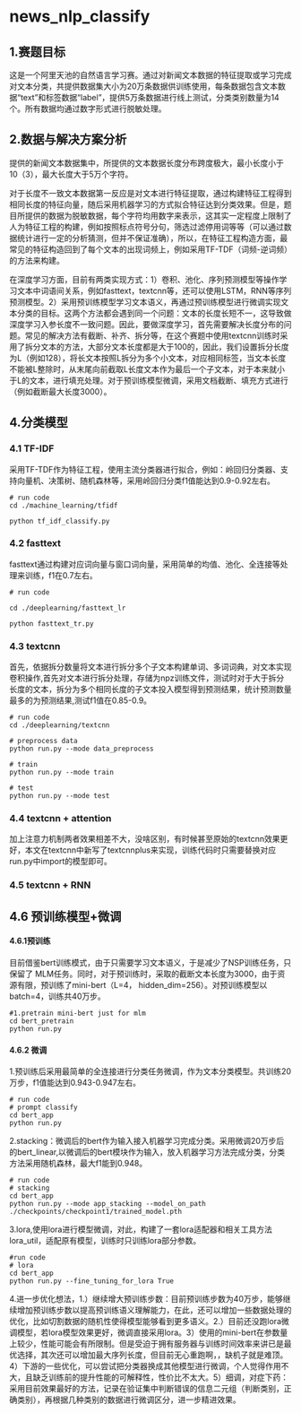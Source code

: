 # news_nlp_classify

## 1.赛题目标

这是一个阿里天池的自然语言学习赛。通过对新闻文本数据的特征提取或学习完成对文本分类，共提供数据集大小为20万条数据供训练使用，每条数据包含文本数据“text”和标签数据“label”，提供5万条数据进行线上测试，分类类别数量为14个。所有数据均通过数字形式进行脱敏处理。

## 2.数据与解决方案分析

提供的新闻文本数据集中，所提供的文本数据长度分布跨度极大，最小长度小于10（3），最大长度大于5万个字符。

对于长度不一致文本数据第一反应是对文本进行特征提取，通过构建特征工程得到相同长度的特征向量，随后采用机器学习的方式拟合特征达到分类效果。但是，题目所提供的数据为脱敏数据，每个字符均用数字来表示，这其实一定程度上限制了人为特征工程的构建，例如按照标点符号分句，筛选过滤停用词等等（可以通过数据统计进行一定的分析猜测，但并不保证准确），所以，在特征工程构造方面，最常见的特征构造回到了每个文本的出现词频上，例如采用TF-TDF（词频-逆词频）的方法来构建。

在深度学习方面，目前有两类实现方式：1）卷积、池化、序列预测模型等操作学习文本中词语间关系，例如fasttext，textcnn等，还可以使用LSTM，RNN等序列预测模型。2）采用预训练模型学习文本语义，再通过预训练模型进行微调实现文本分类的目标。这两个方法都会遇到同一个问题：文本的长度长短不一，这导致做深度学习入参长度不一致问题。因此，要做深度学习，首先需要解决长度分布的问题。常见的解决方法有截断、补齐、拆分等，在这个赛题中使用textcnn训练时采用了拆分文本的方法，大部分文本长度都是大于100的，因此，我们设置拆分长度为L（例如128），将长文本按照L拆分为多个小文本，对应相同标签，当文本长度不能被L整除时，从末尾向前截取L长度文本作为最后一个子文本，对于本来就小于L的文本，进行填充处理。对于预训练模型微调，采用文档截断、填充方式进行（例如截断最大长度3000）。

## 4.分类模型

### 4.1 TF-IDF

采用TF-TDF作为特征工程，使用主流分类器进行拟合，例如：岭回归分类器、支持向量机、决策树、随机森林等，采用岭回归分类f1值能达到0.9-0.92左右。

```
# run code
cd ./machine_learning/tfidf

python tf_idf_classify.py
```

### 4.2 fasttext

fasttext通过构建对应词向量与窗口词向量，采用简单的均值、池化、全连接等处理来训练，f1在0.7左右。

```
# run code

cd ./deeplearning/fasttext_lr

python fasttext_tr.py 
```

### 4.3 textcnn

首先，依据拆分数量将文本进行拆分多个子文本构建单词、多词词典，对文本实现卷积操作,首先对文本进行拆分处理，存储为npz训练文件，测试时对于大于拆分长度的文本，拆分为多个相同长度的子文本投入模型得到预测结果，统计预测数量最多的为预测结果,测试f1值在0.85-0.9。

```
# run code
cd ./deeplearning/textcnn

# preprocess data
python run.py --mode data_preprocess

# train
python run.py --mode train 

# test
python run.py --mode test
```

### 4.4 textcnn + attention

加上注意力机制两者效果相差不大，没啥区别，有时候甚至原始的textcnn效果更好，本文在textcnn中新写了textcnnplus来实现，训练代码时只需要替换对应run.py中import的模型即可。

### 4.5 textcnn + RNN

## 4.6 预训练模型+微调

#### 4.6.1预训练

目前借鉴bert训练模式，由于只需要学习文本语义，于是减少了NSP训练任务，只保留了 MLM任务。同时，对于预训练时，采取的截断文本长度为3000，由于资源有限，预训练了mini-bert（L=4， hidden_dim=256）。对预训练模型以batch=4，训练共40万步。

```
#1.pretrain mini-bert just for mlm
cd bert_pretrain
python run.py
```

#### 4.6.2 微调

1.预训练后采用最简单的全连接进行分类任务微调，作为文本分类模型。共训练20万步，f1值能达到0.943-0.947左右。

```
# run code
# prompt classify
cd bert_app
python run.py
```

2.stacking：微调后的bert作为输入接入机器学习完成分类。采用微调20万步后的bert_linear,以微调后的bert模块作为输入，放入机器学习方法完成分类，分类方法采用随机森林，最大f1能到0.948。

```
# run code
# stacking
cd bert_app
python run.py --mode app_stacking --model_on_path ./checkpoints/checkpoint1/trained_model.pth
```

3.lora,使用lora进行模型微调，对此，构建了一套lora适配器和相关工具方法lora_util，适配原有模型，训练时只训练lora部分参数。

```
#run code 
# lora
cd bert_app
python run.py --fine_tuning_for_lora True
```

4.进一步优化想法，1.）继续增大预训练步数：目前预训练步数为40万步，能够继续增加预训练步数以提高预训练语义理解能力，在此，还可以增加一些数据处理的优化，比如切割数据的随机性使得模型能够看到更多语义。2.）目前还没跑lora微调模型，若lora模型效果更好，微调直接采用lora。3）使用的mini-bert在参数量上较少，性能可能会有所限制。但是受迫于拥有服务器与训练时间效率来讲已是最优选择，其次还可以增加最大序列长度，但目前无心重跑啊，，缺机子就是难顶。4）下游的一些优化，可以尝试把分类器换成其他模型进行微调，个人觉得作用不大，且缺乏训练前的提升性能的可解释性，性价比不太大。5）细调，对症下药：采用目前效果最好的方法，记录在验证集中判断错误的信息二元组（判断类别，正确类别），再根据几种类别的数据进行微调区分，进一步精进效果。
